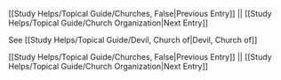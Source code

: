 [[Study Helps/Topical Guide/Churches, False|Previous Entry]]  ||  [[Study Helps/Topical Guide/Church Organization|Next Entry]]

 See [[Study Helps/Topical Guide/Devil, Church of|Devil, Church of]]

[[Study Helps/Topical Guide/Churches, False|Previous Entry]]  ||  [[Study Helps/Topical Guide/Church Organization|Next Entry]]